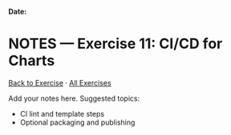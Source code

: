 **Date:** 

# NOTES — Exercise 11: CI/CD for Charts

[Back to Exercise](./README.md) · [All Exercises](../../README.md#exercises)

Add your notes here. Suggested topics:
- CI lint and template steps
- Optional packaging and publishing


